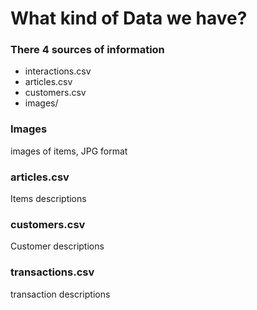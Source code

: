 # What kind of Data we have?

### There 4 sources of information
* interactions.csv
* articles.csv
* customers.csv
* images/

### Images
images of items, JPG format

### articles.csv
Items descriptions

### customers.csv
Customer descriptions

### transactions.csv
transaction descriptions